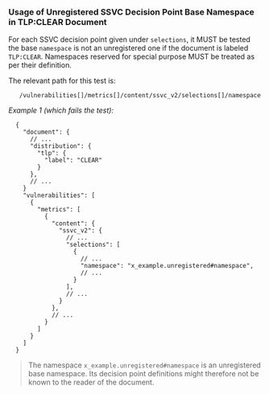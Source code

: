 ### Usage of Unregistered SSVC Decision Point Base Namespace in TLP:CLEAR Document

For each SSVC decision point given under `selections`, it MUST be tested the base `namespace` is not an unregistered one
if the document is labeled `TLP:CLEAR`.
Namespaces reserved for special purpose MUST be treated as per their definition.

The relevant path for this test is:

```
   /vulnerabilities[]/metrics[]/content/ssvc_v2/selections[]/namespace
```

*Example 1 (which fails the test):*

```
  {
    "document": {
      // ...
      "distribution": {
        "tlp": {
          "label": "CLEAR"
        }
      },
      // ...
    }
    "vulnerabilities": [
      {
        "metrics": [
          {
            "content": {
              "ssvc_v2": {
                // ...
                "selections": [
                  {
                    // ...
                    "namespace": "x_example.unregistered#namespace",
                    // ...
                  }
                ],
                // ...
              }
            },
            // ...
          }
        ]
      }
    ]
  }
```

> The namespace `x_example.unregistered#namespace` is an unregistered base namespace.
> Its decision point definitions might therefore not be known to the reader of the document.
